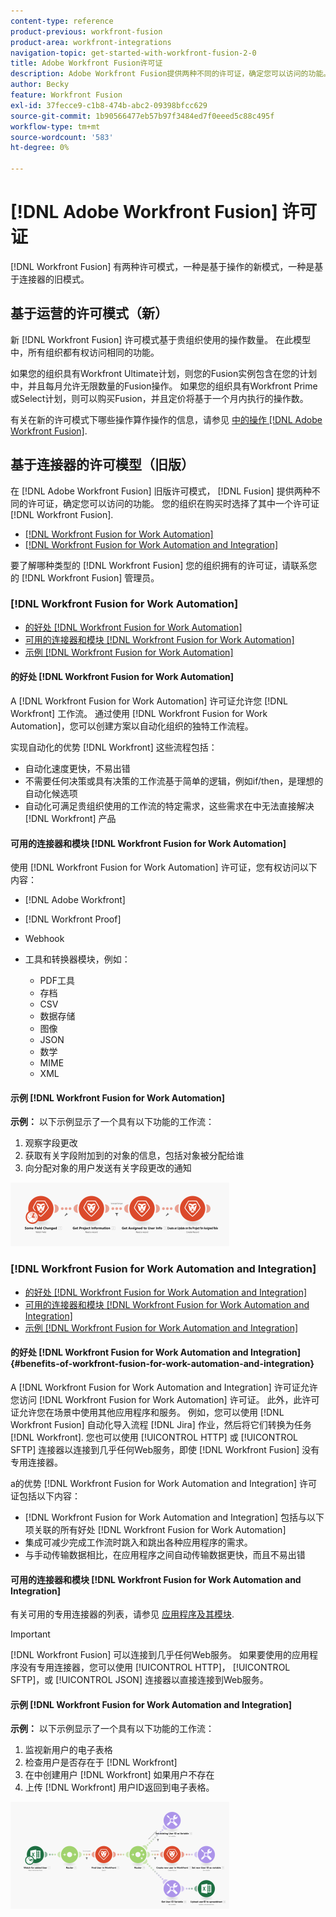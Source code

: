 ```yaml
---
content-type: reference
product-previous: workfront-fusion
product-area: workfront-integrations
navigation-topic: get-started-with-workfront-fusion-2-0
title: Adobe Workfront Fusion许可证
description: Adobe Workfront Fusion提供两种不同的许可证，确定您可以访问的功能。 您的组织在购买Workfront Fusion时选择了其中一个许可证。
author: Becky
feature: Workfront Fusion
exl-id: 37fecce9-c1b8-474b-abc2-09398bfcc629
source-git-commit: 1b90566477eb57b97f3484ed7f0eeed5c88c495f
workflow-type: tm+mt
source-wordcount: '583'
ht-degree: 0%

---
```


# [!DNL Adobe Workfront Fusion] 许可证

[!DNL Workfront Fusion] 有两种许可模式，一种是基于操作的新模式，一种是基于连接器的旧模式。

## 基于运营的许可模式（新）

新 [!DNL Workfront Fusion] 许可模式基于贵组织使用的操作数量。 在此模型中，所有组织都有权访问相同的功能。

如果您的组织具有Workfront Ultimate计划，则您的Fusion实例包含在您的计划中，并且每月允许无限数量的Fusion操作。 如果您的组织具有Workfront Prime或Select计划，则可以购买Fusion，并且定价将基于一个月内执行的操作数。

有关在新的许可模式下哪些操作算作操作的信息，请参见 [中的操作 [!DNL Adobe Workfront Fusion]](/help/quicksilver/workfront-fusion/get-started/operations-in-workfront-fusion.md).

## 基于连接器的许可模型（旧版）

在 [!DNL Adobe Workfront Fusion] 旧版许可模式， [!DNL Fusion] 提供两种不同的许可证，确定您可以访问的功能。 您的组织在购买时选择了其中一个许可证 [!DNL Workfront Fusion].

* [[!DNL Workfront Fusion for Work Automation]](#workfront-fusion-for-work-automation)
* [[!DNL Workfront Fusion for Work Automation and Integration]](#workfront-fusion-for-work-automation-and-integration)

要了解哪种类型的 [!DNL Workfront Fusion] 您的组织拥有的许可证，请联系您的 [!DNL Workfront Fusion] 管理员。

### [!DNL Workfront Fusion for Work Automation]

* [的好处 [!DNL Workfront Fusion for Work Automation]](#benefits-of-workfront-fusion-for-work-automation)
* [可用的连接器和模块 [!DNL Workfront Fusion for Work Automation]](#connectors-and-modules-available-for-workfront-fusion-for-work-automation)
* [示例 [!DNL Workfront Fusion for Work Automation]](#example-of-workfront-fusion-for-work-automation)

#### 的好处 [!DNL Workfront Fusion for Work Automation]

A [!DNL Workfront Fusion for Work Automation] 许可证允许您 [!DNL Workfront] 工作流。 通过使用 [!DNL Workfront Fusion for Work Automation]，您可以创建方案以自动化组织的独特工作流程。

实现自动化的优势 [!DNL Workfront] 这些流程包括：

* 自动化速度更快，不易出错
* 不需要任何决策或具有决策的工作流基于简单的逻辑，例如if/then，是理想的自动化候选项
* 自动化可满足贵组织使用的工作流的特定需求，这些需求在中无法直接解决 [!DNL Workfront] 产品

#### 可用的连接器和模块 [!DNL Workfront Fusion for Work Automation]

使用 [!DNL Workfront Fusion for Work Automation] 许可证，您有权访问以下内容：

* [!DNL Adobe Workfront]
* [!DNL Workfront Proof]
* Webhook
* 工具和转换器模块，例如：

   * PDF工具
   * 存档
   * CSV
   * 数据存储
   * 图像
   * JSON
   * 数学
   * MIME
   * XML

#### 示例 [!DNL Workfront Fusion for Work Automation]

**示例：** 以下示例显示了一个具有以下功能的工作流：

1. 观察字段更改
1. 获取有关字段附加到的对象的信息，包括对象被分配给谁
1. 向分配对象的用户发送有关字段更改的通知

![](assets/fusion-template-example-350x102.png)

### [!DNL Workfront Fusion for Work Automation and Integration]

* [的好处 [!DNL Workfront Fusion for Work Automation and Integration]](#benefits-of-workfront-fusion-for-work-automation-and-integration)
* [可用的连接器和模块 [!DNL Workfront Fusion for Work Automation and Integration]](#connectors-and-modules-available-for-workfront-fusion-for-work-automation-and-integration)
* [示例 [!DNL Workfront Fusion for Work Automation and Integration]](#example-of-workfront-fusion-for-work-automation-and-integration)

#### 的好处 [!DNL Workfront Fusion for Work Automation and Integration] {#benefits-of-workfront-fusion-for-work-automation-and-integration}

A [!DNL Workfront Fusion for Work Automation and Integration] 许可证允许您访问 [!DNL Workfront Fusion for Work Automation] 许可证。 此外，此许可证允许您在场景中使用其他应用程序和服务。 例如，您可以使用 [!DNL Workfront Fusion] 自动化导入流程 [!DNL Jira] 作业，然后将它们转换为任务 [!DNL Workfront]. 您也可以使用 [!UICONTROL HTTP] 或 [!UICONTROL SFTP] 连接器以连接到几乎任何Web服务，即使 [!DNL Workfront Fusion] 没有专用连接器。

a的优势 [!DNL Workfront Fusion for Work Automation and Integration] 许可证包括以下内容：

* [!DNL Workfront Fusion for Work Automation and Integration] 包括与以下项关联的所有好处 [!DNL Workfront Fusion for Work Automation]
* 集成可减少完成工作流时跳入和跳出各种应用程序的需求。
* 与手动传输数据相比，在应用程序之间自动传输数据更快，而且不易出错

#### 可用的连接器和模块 [!DNL Workfront Fusion for Work Automation and Integration]

有关可用的专用连接器的列表，请参见 [应用程序及其模块](../../workfront-fusion/apps-and-their-modules/apps-and-their-modules.md).

>[!IMPORTANT]
>
>[!DNL Workfront Fusion] 可以连接到几乎任何Web服务。 如果要使用的应用程序没有专用连接器，您可以使用 [!UICONTROL HTTP]， [!UICONTROL SFTP]，或 [!UICONTROL JSON] 连接器以直接连接到Web服务。

#### 示例 [!DNL Workfront Fusion for Work Automation and Integration]

**示例：** 以下示例显示了一个具有以下功能的工作流：

1. 监视新用户的电子表格
1. 检查用户是否存在于 [!DNL Workfront]
1. 在中创建用户 [!DNL Workfront] 如果用户不存在
1. 上传 [!DNL Workfront] 用户ID返回到电子表格。

![](assets/fusion-integration-example--350x171.png)
